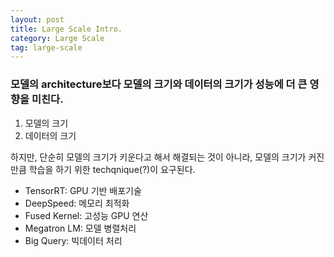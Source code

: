 ```yaml
---
layout: post
title: Large Scale Intro. 
category: Large Scale
tag: large-scale
---
```


### 모델의 architecture보다 모델의 크기와 데이터의 크기가 성능에 더 큰 영향을 미친다.

1. 모델의 크기
2. 데이터의 크기

하지만, 단순히 모델의 크기가 키운다고 해서 해결되는 것이 아니라, 모델의 크기가 커진만큼 학습을 하기 위한 techqnique(?)이 요구된다. 

- TensorRT: GPU 기반 배포기술
- DeepSpeed: 메모리 최적화
- Fused Kernel: 고성능 GPU 연산
- Megatron LM: 모델 병렬처리
- Big Query: 빅데이터 처리

